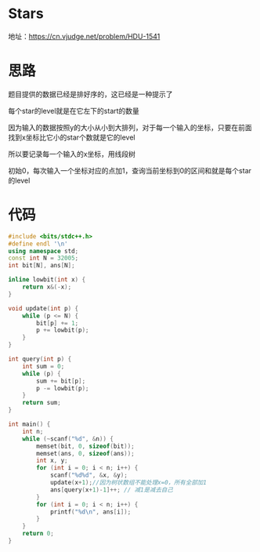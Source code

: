 # Stars

地址：https://cn.vjudge.net/problem/HDU-1541

# 思路

题目提供的数据已经是排好序的，这已经是一种提示了

每个star的level就是在它左下的start的数量

因为输入的数据按照y的大小从小到大排列，对于每一个输入的坐标，只要在前面找到x坐标比它小的star个数就是它的level

所以要记录每一个输入的x坐标，用线段树

初始0，每次输入一个坐标对应的点加1，查询当前坐标到0的区间和就是每个star的level

# 代码

```cpp
#include <bits/stdc++.h>
#define endl '\n'
using namespace std;
const int N = 32005;
int bit[N], ans[N];

inline lowbit(int x) {
    return x&(-x);
}

void update(int p) {
    while (p <= N) {
        bit[p] += 1;
        p += lowbit(p);
    }
}

int query(int p) {
    int sum = 0;
    while (p) {
        sum += bit[p];
        p -= lowbit(p);
    }
    return sum;
}

int main() {
    int n;
    while (~scanf("%d", &n)) {
        memset(bit, 0, sizeof(bit));
        memset(ans, 0, sizeof(ans));
        int x, y;
        for (int i = 0; i < n; i++) {
            scanf("%d%d", &x, &y);
            update(x+1);//因为树状数组不能处理x=0，所有全部加1
            ans[query(x+1)-1]++; // 减1是减去自己
        }
        for (int i = 0; i < n; i++) {
            printf("%d\n", ans[i]);
        }
    }
    return 0;
}
```
